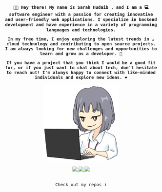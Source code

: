 <h4 align="center"><samp> ✋🏾 Hey there! My name is Sarah Hudaib , and I am a 💻 software engineer with a passion for creating innovative and user-friendly web applications. I specialize in backend development and have experience in a variety of programming languages and technologies.

<p align="center">

In my free time, I enjoy exploring the latest trends in ☁️ cloud technology and contributing to open source projects. I am always looking for new challenges and opportunities to learn and grow as a developer. 🌼
</p>

<p align="center">
If you have a project that you think I would be a good fit for, or if you just want to chat about tech, don't hesitate to reach out! I'm always happy to connect with like-minded individuals and explore new ideas. ❤️  </samp></h4>
</p>

<p align="center">
  <!-- <img width="250" src="https://media.giphy.com/media/jIgXf4hgbHCeKiXpvt/giphy.gif"> -->
  <img width="250" src="./assets/01.png">
</p>


<div align="center">
    <a href="https://www.linkedin.com/in/sarah-hudaib-2298a5184">
      <img src="https://img.shields.io/badge/LinkedIn-white?style=for-the-badge&logo=linkedin&logoColor=black" />
    </a>
    <a href="https://sarahthedeveloper.hashnode.dev/">
      <img src="https://img.shields.io/badge/HashNode-white?style=for-the-badge&logo=hashnode&logoColor=black" />
    </a>
    <a href="mailto:sarahhudaib744@gmail.com">
      <img src="https://img.shields.io/badge/Gmail-white?style=for-the-badge&logo=gmail&logoColor=black"/>
    </a>

</div>
<div align="center">
<img src="https://komarev.com/ghpvc/?username=sarahhudaib&style=flat-square&color=blue" alt=""/>
</div>

<p align="center"><samp>
Check out my repos ⬇️  
  </samp>
</p>


 